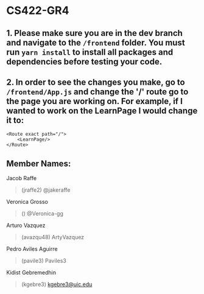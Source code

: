 # CS422-GR4

## 1. Please make sure you are in the dev branch and navigate to the ```/frontend``` folder. You must run ```yarn install``` to install all packages and dependencies before testing your code.

## 2. In order to see the changes you make, go to ```/frontend/App.js``` and change the '/' route go to the page you are working on. For example, if I wanted to work on the LearnPage I would change it to:
```
<Route exact path="/">
    <LearnPage/>
</Route>
```

## Member Names:

Jacob Raffe 
> (jraffe2) @jakeraffe

Veronica Grosso
> () @Veronica-gg

Arturo Vazquez
> (avazqu48) ArtyVazquez

Pedro Aviles Aguirre
> (pavile3) Paviles3

Kidist Gebremedhin
> (kgebre3) kgebre3@uic.edu


